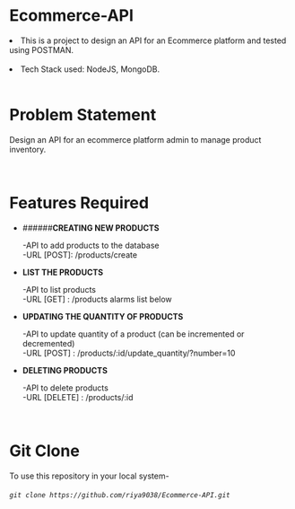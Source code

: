 # Ecommerce-API

<li>This is a project to design an API for an Ecommerce platform and tested using POSTMAN.</li>
<br>
<li> Tech Stack used: NodeJS, MongoDB.</li>
<br>

# Problem Statement

Design an API for an ecommerce platform admin to manage product inventory.

<br>

# Features Required

- ######<b>CREATING NEW PRODUCTS</b><br>

   -API to add products to the database<br>
   -URL [POST]: /products/create


- <b>LIST THE PRODUCTS</b> <br>

  -API to list products<br>
  -URL [GET] : /products alarms list below
  
- <b>UPDATING THE QUANTITY OF PRODUCTS</b> <br>

  -API to update quantity of a product (can be incremented or decremented)<br>
  -URL [POST] : /products/:id/update_quantity/?number=10

 
- <b>DELETING PRODUCTS</b> <br>

  -API to delete products<br>
  -URL [DELETE] : /products/:id


<br>

# Git Clone
To use this repository in your local system-

###### `git clone https://github.com/riya9038/Ecommerce-API.git`


